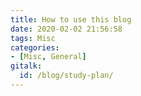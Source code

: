 ```yaml
---
title: How to use this blog
date: 2020-02-02 21:56:58
tags: Misc
categories:
- [Misc, General]
gitalk:
  id: /blog/study-plan/
---
```

